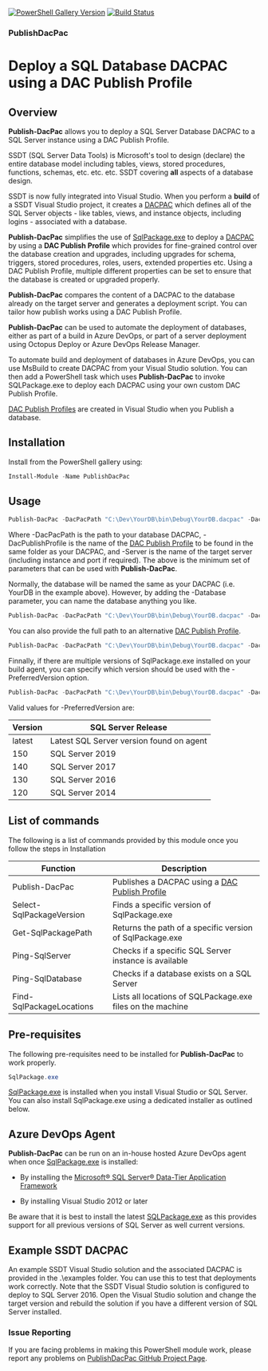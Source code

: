 [![PowerShell Gallery Version](https://img.shields.io/powershellgallery/v/PublishDacPac.svg)](https://www.powershellgallery.com/packages/PublishDacPac)
[![Build Status](https://qatar-re.visualstudio.com/QatarRe.BI/_apis/build/status/Test%20and%20Publish%20Package%20PublishDacPac?branchName=master)](https://qatar-re.visualstudio.com/QatarRe.BI/_build/latest?definitionId=51&branchName=master)

### PublishDacPac

# Deploy a SQL Database DACPAC using a DAC Publish Profile

## Overview

**Publish-DacPac** allows you to deploy a SQL Server Database DACPAC to a SQL Server instance using a DAC Publish Profile.

SSDT (SQL Server Data Tools) is Microsoft's tool to design (declare) the entire database model including tables, views, stored procedures, functions, schemas, etc. etc. etc.  SSDT covering **all** aspects of a database design.

SSDT is now fully integrated into Visual Studio.  When you perform a **build** of a SSDT Visual Studio project, it creates a [DACPAC](https://msdn.microsoft.com/en-IN/library/ee210546.aspx) which defines all of the SQL Server objects - like tables, views, and instance objects, including logins - associated with a database.

**Publish-DacPac** simplifies the use of [SqlPackage.exe](https://docs.microsoft.com/en-us/sql/tools/sqlpackage) to deploy a [DACPAC](https://msdn.microsoft.com/en-IN/library/ee210546.aspx) by using a **DAC Publish Profile** which provides for fine-grained control over the database creation and upgrades, including upgrades for schema, triggers, stored
procedures, roles, users, extended properties etc. Using a DAC Publish Profile, multiple different properties can be set to ensure that the database is created or upgraded properly.

**Publish-DacPac** compares the content of a DACPAC to the database already on the target server and generates a deployment script.  You can tailor how publish works using a DAC Publish Profile.

**Publish-DacPac** can be used to automate the deployment of databases, either as part of a build in Azure DevOps, or part of a server deployment using Octopus Deploy or Azure DevOps Release Manager.

To automate build and deployment of databases in Azure DevOps, you can use MsBuild to create DACPAC from your Visual Studio solution.  You can then add a PowerShell task which uses **Publish-DacPac** to invoke SQLPackage.exe to deploy each DACPAC using your own custom DAC Publish Profile.

[DAC Publish Profiles](https://github.com/DrJohnT/PublishDacPac/wiki/DAC-Publish-Profile) are created in Visual Studio when you Publish a database.

## Installation

Install from the PowerShell gallery using:

~~~~~~~~~~~~~~~~~~~~~~~~~~~~~~~~~~~~~~~~~~~~~~~~~~~~~~~~~~~~~~~~~~~~~ powershell
Install-Module -Name PublishDacPac
~~~~~~~~~~~~~~~~~~~~~~~~~~~~~~~~~~~~~~~~~~~~~~~~~~~~~~~~~~~~~~~~~~~~~~~~~~~~~~~~

## Usage

~~~~~~~~~~~~~~~~~~~~~~~~~~~~~~~~~~~~~~~~~~~~~~~~~~~~~~~~~~~~~~~~~~~~~ powershell
Publish-DacPac -DacPacPath "C:\Dev\YourDB\bin\Debug\YourDB.dacpac" -DacPublishProfile "YourDB.CI.publish.xml" -Server "YourDBServer"
~~~~~~~~~~~~~~~~~~~~~~~~~~~~~~~~~~~~~~~~~~~~~~~~~~~~~~~~~~~~~~~~~~~~~~~~~~~~~~~~

Where -DacPacPath is the path to your database DACPAC, -DacPublishProfile is the name of the [DAC Publish Profile](https://github.com/DrJohnT/PublishDacPac/wiki/DAC-Publish-Profile) to be found in the same folder as your DACPAC, and -Server is the name of the target server (including instance and port if required).  The above is the minimum set of parameters that can be used with **Publish-DacPac**.

Normally, the database will be named the same as your DACPAC (i.e. YourDB in the example above).  However, by adding the -Database parameter, you can name the database anything you like.

~~~~~~~~~~~~~~~~~~~~~~~~~~~~~~~~~~~~~~~~~~~~~~~~~~~~~~~~~~~~~~~~~~~~~ powershell
Publish-DacPac -DacPacPath "C:\Dev\YourDB\bin\Debug\YourDB.dacpac" -DacPublishProfile "YourDB.CI.publish.xml" -Server "YourDBServer" -Database "YourNewNameDB"
~~~~~~~~~~~~~~~~~~~~~~~~~~~~~~~~~~~~~~~~~~~~~~~~~~~~~~~~~~~~~~~~~~~~~~~~~~~~~~~~

You can also provide the full path to an alternative [DAC Publish Profile](https://github.com/DrJohnT/PublishDacPac/wiki/DAC-Publish-Profile).

~~~~~~~~~~~~~~~~~~~~~~~~~~~~~~~~~~~~~~~~~~~~~~~~~~~~~~~~~~~~~~~~~~~~~ powershell
Publish-DacPac -DacPacPath "C:\Dev\YourDB\bin\Debug\YourDB.dacpac" -DacPublishProfile "C:\Dev\YourDB\bin\Debug\YourDB.CI.publish.xml" -Server "YourDBServer"
~~~~~~~~~~~~~~~~~~~~~~~~~~~~~~~~~~~~~~~~~~~~~~~~~~~~~~~~~~~~~~~~~~~~~~~~~~~~~~~~

Finnally, if there are multiple versions of SqlPackage.exe installed on your build agent, you can specify which version should be used with the  -PreferredVersion option.

~~~~~~~~~~~~~~~~~~~~~~~~~~~~~~~~~~~~~~~~~~~~~~~~~~~~~~~~~~~~~~~~~~~~~ powershell
Publish-DacPac -DacPacPath "C:\Dev\YourDB\bin\Debug\YourDB.dacpac" -DacPublishProfile "C:\Dev\YourDB\bin\Debug\YourDB.CI.publish.xml" -Server "YourDBServer" -PreferredVersion latest
~~~~~~~~~~~~~~~~~~~~~~~~~~~~~~~~~~~~~~~~~~~~~~~~~~~~~~~~~~~~~~~~~~~~~~~~~~~~~~~~

Valid values for -PreferredVersion are:

|Version|SQL Server Release|
|-------|------------------|
|latest|Latest SQL Server version found on agent|
|150|SQL Server 2019|
|140|SQL Server 2017|
|130|SQL Server 2016|
|120|SQL Server 2014|


## List of commands

The following is a list of commands provided by this module once you
follow the steps in Installation

| **Function**              | **Description**                                                             |
|--------------------------|-----------------------------------------------------------------------------|
| Publish-DacPac           | Publishes a DACPAC using a [DAC Publish Profile](https://github.com/DrJohnT/PublishDacPac/wiki/DAC-Publish-Profile)  |
| Select-SqlPackageVersion | Finds a specific version of SqlPackage.exe               |
| Get-SqlPackagePath       | Returns the path of a specific version of SqlPackage.exe |
| Ping-SqlServer           | Checks if a specific SQL Server instance is available             |
| Ping-SqlDatabase         | Checks if a database exists on a SQL Server              |
| Find-SqlPackageLocations | Lists all locations of SQLPackage.exe files on the machine              |



## Pre-requisites

The following pre-requisites need to be installed for **Publish-DacPac** to work properly.

~~~~~~~~~~~~~~~~~~~~~~~~~~~~~~~~~~~~~~~~~~~~~~~~~~~~~~~~~~~~~~~~~~~~~ powershell
SqlPackage.exe
~~~~~~~~~~~~~~~~~~~~~~~~~~~~~~~~~~~~~~~~~~~~~~~~~~~~~~~~~~~~~~~~~~~~~~~~~~~~~~~~

[SqlPackage.exe](https://docs.microsoft.com/en-us/sql/tools/sqlpackage) is installed when you install Visual Studio or SQL Server.  You can also install SqlPackage.exe using a dedicated installer as outlined below.

## Azure DevOps Agent

**Publish-DacPac** can be run on an in-house hosted Azure DevOps agent when once [SqlPackage.exe](https://docs.microsoft.com/en-us/sql/tools/sqlpackage) is installed:

* By installing the [Microsoft® SQL Server® Data-Tier Application Framework](https://docs.microsoft.com/en-us/sql/tools/sqlpackage-download)

* By installing Visual Studio 2012 or later

Be aware that it is best to install the latest
[SQLPackage.exe](https://docs.microsoft.com/en-us/sql/tools/sqlpackage-download)
as this provides support for all previous versions of SQL Server as well current versions.

## Example SSDT DACPAC

An example SSDT Visual Studio solution and the associated DACPAC is provided in the .\examples folder.  You can use this to test that deployments work correctly.  Note that the SSDT Visual Studio solution is configured to deploy to SQL Server 2016.  Open the Visual Studio solution and change the target version and rebuild the solution if you have a different version of SQL Server installed.

### Issue Reporting

If you are facing problems in making this PowerShell module work, please report any
problems on [PublishDacPac GitHub Project
Page](https://github.com/DrJohnT/PublishDacPac/issues).
